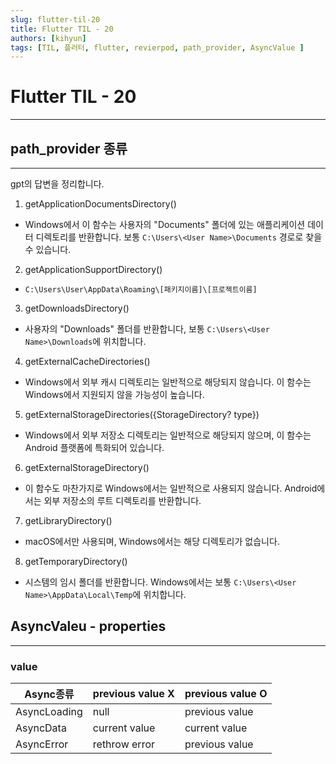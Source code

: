 ```yaml
---
slug: flutter-til-20
title: Flutter TIL - 20
authors: [kihyun]
tags: [TIL, 플러터, flutter, revierpod, path_provider, AsyncValue ]
---
```


# Flutter TIL - 20
---

## path_provider 종류
---

gpt의 답변을 정리합니다.

1. getApplicationDocumentsDirectory()  
  - Windows에서 이 함수는 사용자의 "Documents" 폴더에 있는 애플리케이션 데이터 디렉토리를 반환합니다. 보통 `C:\Users\<User Name>\Documents` 경로로 찾을 수 있습니다.

2. getApplicationSupportDirectory()  
  - `C:\Users\User\AppData\Roaming\[패키지이름]\[프로젝트이름]`

3. getDownloadsDirectory()  
  - 사용자의 "Downloads" 폴더를 반환합니다, 보통 `C:\Users\<User Name>\Downloads`에 위치합니다.

4. getExternalCacheDirectories()  
  - Windows에서 외부 캐시 디렉토리는 일반적으로 해당되지 않습니다. 이 함수는 Windows에서 지원되지 않을 가능성이 높습니다.

5. getExternalStorageDirectories({StorageDirectory? type})  
  - Windows에서 외부 저장소 디렉토리는 일반적으로 해당되지 않으며, 이 함수는 Android 플랫폼에 특화되어 있습니다.

6. getExternalStorageDirectory()
  - 이 함수도 마찬가지로 Windows에서는 일반적으로 사용되지 않습니다. Android에서는 외부 저장소의 루트 디렉토리를 반환합니다.

7. getLibraryDirectory()  
  - macOS에서만 사용되며, Windows에서는 해당 디렉토리가 없습니다.

8. getTemporaryDirectory()  
  - 시스템의 임시 폴더를 반환합니다. Windows에서는 보통 `C:\Users\<User Name>\AppData\Local\Temp`에 위치합니다.


## AsyncValeu - properties
---

### value

|Async종류|previous value X|previous value O|
|------|----------|----------|
|AsyncLoading|null|previous value|
|AsyncData|current value|current value|
|AsyncError|rethrow error|previous value|



